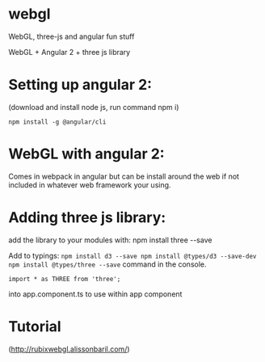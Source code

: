 
# webgl
WebGL, three-js and angular fun stuff

WebGL + Angular 2 + three js library

# Setting up angular 2:

(download and install node js, run command npm i)

`npm install -g @angular/cli`


# WebGL with angular 2:

Comes in webpack in angular but can be install around the web if not included in whatever web framework your using.

# Adding three js library:

add the library to your modules with:
  npm install three --save

Add to typings:
 `npm install d3 --save
 npm install @types/d3 --save-dev
 npm install @types/three --save`
command in the console.

`import * as THREE from 'three';`

into app.component.ts to use within app component

# Tutorial

(http://rubixwebgl.alissonbaril.com/)
